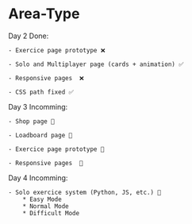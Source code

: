 # Area-Type
Day 2 Done:

    - Exercice page prototype ❌

    - Solo and Multiplayer page (cards + animation) ✅

    - Responsive pages  ❌

    - CSS path fixed ✅


Day 3 Incomming:

    - Shop page 💭

    - Loadboard page 💭

    - Exercice page prototype 💭

    - Responsive pages  💭


Day 4 Incomming:

    - Solo exercice system (Python, JS, etc.) 💭
        * Easy Mode
        * Normal Mode
        * Difficult Mode